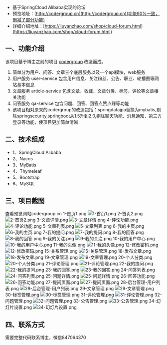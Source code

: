 - 基于SpringCloud Alibaba实现的论坛
- 预览地址：[http://codergroup.cn](http://codergroup.cn)(功能90%一致，删减了部分功能)
- 详细介绍地址：[https://liuyanzhao.com/shop/cloud-forum.html](https://liuyanzhao.com/shop/cloud-forum.html)


## 一、功能介绍
该项目基于博主之前的项目 [codergroup](https://github.com/saysky/codergroup) 改造而成。
1. 简单分为用户、问答、文章三个底层服务以及一个api模块，web服务
2. 用户服务 user-service 包含用户信息、关注粉丝、公告、职业、轮播图等网站基本信息 
3. 文章服务 article-service 包含文章、收藏、文章分类、标签、评论等文章相关功能
4. 问答服务 qa-service 包含问题、回答、回答点赞点踩等功能
5. 该项目相对原来的codergroup的改造包括：springdatajpa替换为mybatis,剔除springsecurity,springboot从1.5升到2.0,剔除聊天功能、消息通知、第三方登录等功能，使项目更加简单清晰

## 二、技术组成
- 1、SpringCloud Alibaba
- 2、Nacos
- 3、MyBatis
- 4、Thymeleaf
- 5、Bootstrap
- 6、MySQL

## 三、项目截图
查看预览网站codergroup.cn
1-首页1.png
![1-首页1.png](img/1-首页1.png)
2-首页2.png
![2-首页2.png](img/2-首页2.png)
3-文章详情.png
![3-文章详情.png](img/3-文章详情.png)
4-评论功能.png
![4-评论功能.png](img/4-评论功能.png)
5-文章列表.png
![5-文章列表.png](img/5-文章列表.png)
6-我的主页.png
![6-我的主页.png](img/6-我的主页.png)
7-我的提问.png
![7-我的提问.png](img/7-我的提问.png)
8-我的回答.png
![8-我的回答.png](img/8-我的回答.png)
9-我的关注.png
![9-我的关注.png](img/9-我的关注.png)
10-我的用户中心.png
![10-我的用户中心.png](img/10-我的用户中心.png)
11-我的头像.png
![11-我的头像.png](img/11-我的头像.png)
12-修改密码.png
![12-修改密码.png](img/12-修改密码.png)
15-关系管理.png
![15-关系管理.png](img/15-关系管理.png)
18-发布文章.png
![18-发布文章.png](img/18-发布文章.png)
19-文章管理.png
![19-文章管理.png](img/19-文章管理.png)
20-个人分类.png
![20-个人分类.png](img/20-个人分类.png)
21-评论管理.png
![21-评论管理.png](img/21-评论管理.png)
22-我的提问.png
![22-我的提问.png](img/22-我的提问.png)
23-我的回答.png
![23-我的回答.png](img/23-我的回答.png)
24-问答列表.png
![24-问答列表.png](img/24-问答列表.png)
25-问题详情.png
![25-问题详情.png](img/25-问题详情.png)
26-回答功能.png
![26-回答功能.png](img/26-回答功能.png)
27-提问页面.png
![27-提问页面.png](img/27-提问页面.png)
28-后台管理-用户列表.png
![28-后台管理-用户列表.png](img/28-后台管理-用户列表.png)
29-文章管理.png
![29-文章管理.png](img/29-文章管理.png)
30-标签管理.png
![30-标签管理.png](img/30-标签管理.png)
31-评论管理.png
![31-评论管理.png](img/31-评论管理.png)
32-问题管理.png
![32-问题管理.png](img/32-问题管理.png)
33-公告管理.png
![33-公告管理.png](img/33-公告管理.png)
34-幻灯片设置.png
![34-幻灯片设置.png](img/34-幻灯片设置.png)

## 四、联系方式
需要完整代码联系博主，微信847064370





